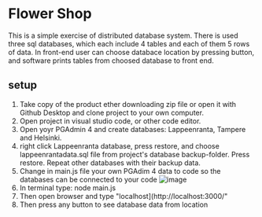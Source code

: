 # Flower Shop

This is a simple exercise of distributed database system. There is used three sql databases, which each include 4 tables and each of them 5 rows of data. In front-end user can choose databace location by pressing button, and software prints tables from choosed database to front end.

## setup
1. Take copy of the product ether downloading zip file or open it with Github Desktop and clone project to your own computer.
2. Open project in visual studio code, or other code editor.
3. Open yoyr PGAdmin 4 and create databases: Lappeenranta, Tampere and Helsinki.
4. right click Lappeenranta database, press restore, and choose lappeenrantadata.sql file from project's database backup-folder. Press restore. Repeat other databases with their backup data.
5. Change in main.js file your own PGAdim 4 data to code so the databases can be connected to your code
![image](https://github.com/user-attachments/assets/a3a5aa7f-f9f9-468f-bb41-602bddd4606d)
6. In terminal type: node main.js
7. Then open browser and type "localhost](http://localhost:3000/"
8. Then press any button to see database data from location
